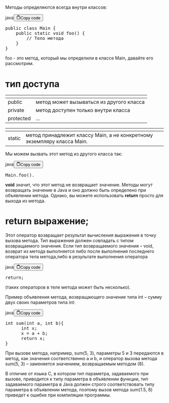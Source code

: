 <p>Методы определяются всегда внутри классов:</p>
<div class="code-element"><div class="lang-line"><text>java</text><button class="copy-button" id="code732b" onclick="copyCode(code732, code732b)"><svg stroke="currentColor" fill="none" stroke-width="2" viewBox="0 0 24 24" stroke-linecap="round" stroke-linejoin="round" class="h-4 w-4" height="1em" width="1em" xmlns="http://www.w3.org/2000/svg"><path d="M16 4h2a2 2 0 0 1 2 2v14a2 2 0 0 1-2 2H6a2 2 0 0 1-2-2V6a2 2 0 0 1 2-2h2"></path><rect x="8" y="2" width="8" height="4" rx="1" ry="1"></rect></svg><text>Copy code</text></button></div><div class="code" id="code732"><div class="highlight"><pre><span></span><span class="kd">public</span><span class="w"> </span><span class="kd">class</span> <span class="nc">Main</span><span class="w"> </span><span class="p">{</span>
<span class="w">    </span><span class="kd">public</span><span class="w"> </span><span class="kd">static</span><span class="w"> </span><span class="kt">void</span><span class="w"> </span><span class="nf">foo</span><span class="p">()</span><span class="w"> </span><span class="p">{</span>
<span class="w">        </span><span class="c1">// Тело метода</span>
<span class="w">    </span><span class="p">}</span>
<span class="p">}</span>
</pre></div></div></div>

<p>foo -  это метод, который мы определили в классе Main, давайте его рассмотрим.</p>
<h1>тип доступа</h1>
<table>
<thead>
<tr>
<th></th>
<th></th>
</tr>
</thead>
<tbody>
<tr>
<td>public</td>
<td>метод может вызываться из другого класса</td>
</tr>
<tr>
<td>private</td>
<td>метод доступен только внутри класса</td>
</tr>
<tr>
<td>protected</td>
<td>...</td>
</tr>
</tbody>
</table>
<table>
<thead>
<tr>
<th></th>
<th></th>
</tr>
</thead>
<tbody>
<tr>
<td>static</td>
<td>метод принадлежит классу Main, а не конкретному экземпляру класса Main.</td>
</tr>
</tbody>
</table>
<p>Мы можем вызвать этот метод из другого класса так:</p>
<div class="code-element"><div class="lang-line"><text>java</text><button class="copy-button" id="code733b" onclick="copyCode(code733, code733b)"><svg stroke="currentColor" fill="none" stroke-width="2" viewBox="0 0 24 24" stroke-linecap="round" stroke-linejoin="round" class="h-4 w-4" height="1em" width="1em" xmlns="http://www.w3.org/2000/svg"><path d="M16 4h2a2 2 0 0 1 2 2v14a2 2 0 0 1-2 2H6a2 2 0 0 1-2-2V6a2 2 0 0 1 2-2h2"></path><rect x="8" y="2" width="8" height="4" rx="1" ry="1"></rect></svg><text>Copy code</text></button></div><div class="code" id="code733"><div class="highlight"><pre><span></span><span class="n">Main</span><span class="p">.</span><span class="na">foo</span><span class="p">().</span>
</pre></div></div></div>

<p><b>void</b> значит, что этот метод не возвращает значение.
Методы могут возвращать значение в Java и оно должно быть определено при объявлении метода.
Однако, вы можете использовать <b>return</b> просто для выхода из метода.</p>
<h1>return выражение;</h1>
<p>Этот оператор возвращает результат вычисления выражения в точку вызова метода.
Тип выражения должен совпадать с типом возвращаемого значения.
Если тип возвращаемого значения – void, возврат из метода выполняется
либо после выполнения последнего оператора тела метода,либо в результате выполнения оператора</p>
<div class="code-element"><div class="lang-line"><text>java</text><button class="copy-button" id="code734b" onclick="copyCode(code734, code734b)"><svg stroke="currentColor" fill="none" stroke-width="2" viewBox="0 0 24 24" stroke-linecap="round" stroke-linejoin="round" class="h-4 w-4" height="1em" width="1em" xmlns="http://www.w3.org/2000/svg"><path d="M16 4h2a2 2 0 0 1 2 2v14a2 2 0 0 1-2 2H6a2 2 0 0 1-2-2V6a2 2 0 0 1 2-2h2"></path><rect x="8" y="2" width="8" height="4" rx="1" ry="1"></rect></svg><text>Copy code</text></button></div><div class="code" id="code734"><div class="highlight"><pre><span></span><span class="k">return</span><span class="p">;</span>
</pre></div></div></div>

<p>(таких операторов в теле метода может быть несколько).</p>
<p>Пример объявления метода, возвращающего значение типа int – сумму двух своих параметров типа int:</p>
<div class="code-element"><div class="lang-line"><text>java</text><button class="copy-button" id="code735b" onclick="copyCode(code735, code735b)"><svg stroke="currentColor" fill="none" stroke-width="2" viewBox="0 0 24 24" stroke-linecap="round" stroke-linejoin="round" class="h-4 w-4" height="1em" width="1em" xmlns="http://www.w3.org/2000/svg"><path d="M16 4h2a2 2 0 0 1 2 2v14a2 2 0 0 1-2 2H6a2 2 0 0 1-2-2V6a2 2 0 0 1 2-2h2"></path><rect x="8" y="2" width="8" height="4" rx="1" ry="1"></rect></svg><text>Copy code</text></button></div><div class="code" id="code735"><div class="highlight"><pre><span></span><span class="kt">int</span><span class="w"> </span><span class="nf">sum</span><span class="p">(</span><span class="kt">int</span><span class="w"> </span><span class="n">a</span><span class="p">,</span><span class="w"> </span><span class="kt">int</span><span class="w"> </span><span class="n">b</span><span class="p">){</span>
<span class="w">      </span><span class="kt">int</span><span class="w"> </span><span class="n">x</span><span class="p">;</span>
<span class="w">      </span><span class="n">x</span><span class="w"> </span><span class="o">=</span><span class="w"> </span><span class="n">a</span><span class="w"> </span><span class="o">+</span><span class="w"> </span><span class="n">b</span><span class="p">;</span>
<span class="w">      </span><span class="k">return</span><span class="w"> </span><span class="n">x</span><span class="p">;</span>
<span class="p">}</span>
</pre></div></div></div>

<p>При вызове метода, например, sum(5, 3), параметры 5 и 3 передаются в метод, как значения соответственно a и b,
и оператор вызова метода sum(5, 3) – заменяется значением, возвращаемым методом (8).</p>
<p>В отличие от языка C, в котором тип параметра, задаваемого при вызове, приводится к типу параметра в объявлении функции,
тип задаваемого параметра в Java должен строго соответствовать типу параметра в объявлении метода,
поэтому вызов метода sum(1.5, 8) приведет к ошибке при компиляции программы.</p>